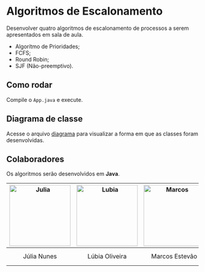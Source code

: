 # Algoritmos de Escalonamento

Desenvolver quatro algoritmos de escalonamento de processos a serem apresentados em sala de aula.

- Algorítmo de Prioridades;
- FCFS;
- Round Robin;
- SJF (Não-preemptivo).

## Como rodar

Compile o `App.java` e execute.

## Diagrama de classe

Acesse o arquivo [diagrama](diagrama-algoritmos.jpg) para visualizar a forma em que as classes foram desenvolvidas.

## Colaboradores

Os algoritmos serão desenvolvidos em **Java**.

| <img src="https://i.imgur.com/vvtLwnD.jpg" alt="Julia" width="160" /> | <img src="https://i.imgur.com/I3vDomc.jpg" alt="Lubia" width="160" /> | <img src="https://i.imgur.com/lIQ9TAD.jpg" alt="Marcos" width="160" /> | ![Matheus](https://avatars0.githubusercontent.com/u/20846871?s=160&v=4) | ![Paulo](https://avatars3.githubusercontent.com/u/43909062?s=160&v=4) | ![Victor](https://avatars1.githubusercontent.com/u/56847759?s=160&v=4) |
|:-----------------------------------------------------------------------:|:------------------------------------------------------------------------:|:------------------------------------------------------------------------:|:-----------------------------------------------------------------------:|:-----------------------------------------------------------------------:|:-----------------------------------------------------------------------:|
| Júlia Nunes | Lúbia Oliveira | Marcos Estevão | Matheus Gonçalves | Paulo Leite | Victor Luã |
